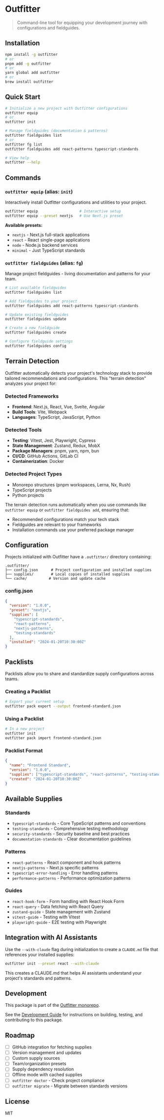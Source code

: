 # Outfitter

> Command-line tool for equipping your development journey with configurations and fieldguides.

## Installation

```bash
npm install -g outfitter
# or
pnpm add -g outfitter
# or
yarn global add outfitter
# or
brew install outfitter
```

## Quick Start

```bash
# Initialize a new project with Outfitter configurations
outfitter equip
# or
outfitter init

# Manage fieldguides (documentation & patterns)
outfitter fieldguides list
# or
outfitter fg list
outfitter fieldguides add react-patterns typescript-standards

# View help
outfitter --help
```

## Commands

### `outfitter equip` (alias: `init`)

Interactively install Outfitter configurations and utilities to your project.

```bash
outfitter equip                   # Interactive setup
outfitter equip --preset nextjs   # Use Next.js preset
```

**Available presets:**

- `nextjs` - Next.js full-stack applications
- `react` - React single-page applications
- `node` - Node.js backend services
- `minimal` - Just TypeScript standards

### `outfitter fieldguides` (alias: `fg`)

Manage project fieldguides - living documentation and patterns for your team.

```bash
# List available fieldguides
outfitter fieldguides list

# Add fieldguides to your project
outfitter fieldguides add react-patterns typescript-standards

# Update existing fieldguides
outfitter fieldguides update

# Create a new fieldguide
outfitter fieldguides create

# Configure fieldguide settings
outfitter fieldguides config
```

## Terrain Detection

Outfitter automatically detects your project's technology stack to provide tailored recommendations and configurations. This "terrain detection" analyzes your project for:

### Detected Frameworks

- **Frontend**: Next.js, React, Vue, Svelte, Angular
- **Build Tools**: Vite, Webpack
- **Languages**: TypeScript, JavaScript, Python

### Detected Tools

- **Testing**: Vitest, Jest, Playwright, Cypress
- **State Management**: Zustand, Redux, MobX
- **Package Managers**: pnpm, yarn, npm, bun
- **CI/CD**: GitHub Actions, GitLab CI
- **Containerization**: Docker

### Detected Project Types

- Monorepo structures (pnpm workspaces, Lerna, Nx, Rush)
- TypeScript projects
- Python projects

The terrain detection runs automatically when you use commands like `outfitter equip` or `outfitter fieldguides add`, ensuring that:

- Recommended configurations match your tech stack
- Fieldguides are relevant to your frameworks
- Installation commands use your preferred package manager

## Configuration

Projects initialized with Outfitter have a `.outfitter/` directory containing:

```text
.outfitter/
├── config.json      # Project configuration and installed supplies
├── supplies/        # Local copies of installed supplies
└── cache/          # Version and update cache
```

### config.json

```json
{
  "version": "1.0.0",
  "preset": "nextjs",
  "supplies": [
    "typescript-standards",
    "react-patterns",
    "nextjs-patterns",
    "testing-standards"
  ],
  "installed": "2024-01-20T10:30:00Z"
}
```

## Packlists

Packlists allow you to share and standardize supply configurations across teams.

### Creating a Packlist

```bash
# Export your current setup
outfitter pack export --output frontend-standard.json
```

### Using a Packlist

```bash
# In a new project
outfitter init
outfitter pack import frontend-standard.json
```

### Packlist Format

```json
{
  "name": "Frontend Standard",
  "version": "1.0.0",
  "supplies": ["typescript-standards", "react-patterns", "testing-standards"],
  "created": "2024-01-20T10:30:00Z"
}
```

## Available Supplies

### Standards

- `typescript-standards` - Core TypeScript patterns and conventions
- `testing-standards` - Comprehensive testing methodology
- `security-standards` - Security baseline and best practices
- `documentation-standards` - Clear documentation guidelines

### Patterns

- `react-patterns` - React component and hook patterns
- `nextjs-patterns` - Next.js specific patterns
- `typescript-error-handling` - Error handling patterns
- `performance-patterns` - Performance optimization patterns

### Guides

- `react-hook-form` - Form handling with React Hook Form
- `react-query` - Data fetching with React Query
- `zustand-guide` - State management with Zustand
- `vitest-guide` - Testing with Vitest
- `playwright-guide` - E2E testing with Playwright

## Integration with AI Assistants

Use the `--with-claude` flag during initialization to create a `CLAUDE.md` file that references your installed supplies:

```bash
outfitter init --preset react --with-claude
```

This creates a CLAUDE.md that helps AI assistants understand your project's standards and patterns.

## Development

This package is part of the [Outfitter monorepo](https://github.com/outfitter-dev/monorepo).

See the [Development Guide](../../docs/contributing/development.md) for instructions on building, testing, and contributing to this package.

## Roadmap

- [ ] GitHub integration for fetching supplies
- [ ] Version management and updates
- [ ] Custom supply sources
- [ ] Team/organization presets
- [ ] Supply dependency resolution
- [ ] Offline mode with cached supplies
- [ ] `outfitter doctor` - Check project compliance
- [ ] `outfitter migrate` - Migrate between standards versions

## License

MIT
